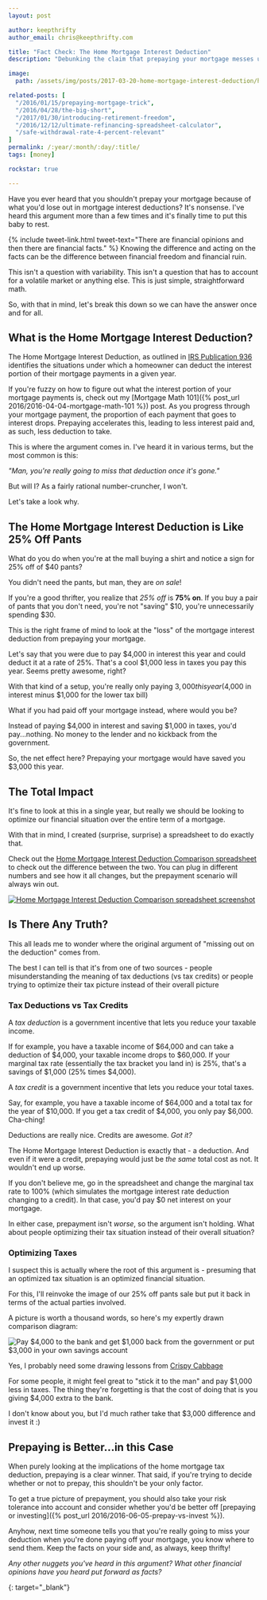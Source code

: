 ```yaml
---
layout: post

author: keepthrifty
author_email: chris@keepthrifty.com

title: "Fact Check: The Home Mortgage Interest Deduction"
description: "Debunking the claim that prepaying your mortgage messes up your taxes."

image:
  path: /assets/img/posts/2017-03-20-home-mortgage-interest-deduction/home-mortgage-interest-deduction.jpg

related-posts: [
  "/2016/01/15/prepaying-mortgage-trick",
  "/2016/04/28/the-big-short",
  "/2017/01/30/introducing-retirement-freedom",
  "/2016/12/12/ultimate-refinancing-spreadsheet-calculator",
  "/safe-withdrawal-rate-4-percent-relevant"
]
permalink: /:year/:month/:day/:title/
tags: [money]

rockstar: true

---
```


Have you ever heard that you shouldn't prepay your mortgage because of what you'd lose out in mortgage interest deductions? It's nonsense. I've heard this argument more than a few times and it's finally time to put this baby to rest.

{% include tweet-link.html tweet-text="There are financial opinions and then there are financial facts." %} Knowing the difference and acting on the facts can be the difference between financial freedom and financial ruin.

This isn't a question with variability. This isn't a question that has to account for a volatile market or anything else. This is just simple, straightforward math.

So, with that in mind, let's break this down so we can have the answer once and for all.

## What is the Home Mortgage Interest Deduction?

The Home Mortgage Interest Deduction, as outlined in [IRS Publication 936](https://www.irs.gov/publications/p936/ar02.html) identifies the situations under which a homeowner can deduct the interest portion of their mortgage payments in a given year.

If you're fuzzy on how to figure out what the interest portion of your mortgage payments is, check out my [Mortgage Math 101]({% post_url 2016/2016-04-04-mortgage-math-101 %}) post. As you progress through your mortgage payment, the proportion of each payment that goes to interest drops. Prepaying accelerates this, leading to less interest paid and, as such, less deduction to take.

This is where the argument comes in. I've heard it in various terms, but the most common is this:

_"Man, you're really going to miss that deduction once it's gone."_

But will I? As a fairly rational number-cruncher, I won't.

Let's take a look why.

## The Home Mortgage Interest Deduction is Like 25% Off Pants

What do you do when you're at the mall buying a shirt and notice a sign for 25% off of $40 pants?

You didn't need the pants, but man, they are _on sale_!

If you're a good thrifter, you realize that _25% off_ is __75% on__. If you buy a pair of pants that you don't need, you're not "saving" $10, you're unnecessarily spending $30.

This is the right frame of mind to look at the "loss" of the mortgage interest deduction from prepaying your mortgage.

Let's say that you were due to pay $4,000 in interest this year and could deduct it at a rate of 25%. That's a cool $1,000 less in taxes you pay this year. Seems pretty awesome, right?

With that kind of a setup, you're really only paying $3,000 this year ($4,000 in interest minus $1,000 for the lower tax bill)

What if you had paid off your mortgage instead, where would you be?

Instead of paying $4,000 in interest and saving $1,000 in taxes, you'd pay...nothing. No money to the lender and no kickback from the government.

So, the net effect here? Prepaying your mortgage would have saved you $3,000 this year.

## The Total Impact

It's fine to look at this in a single year, but really we should be looking to optimize our financial situation over the entire term of a mortgage.

With that in mind, I created (surprise, surprise) a spreadsheet to do exactly that.

Check out the [Home Mortgage Interest Deduction Comparison spreadsheet][spreadsheet-link] to check out the difference between the two. You can plug in different numbers and see how it all changes, but the prepayment scenario will always win out.

[![Home Mortgage Interest Deduction Comparison spreadsheet screenshot]({{site.url}}/assets/img/posts/2017-03-20-home-mortgage-interest-deduction/home-mortgage-interest-deduction-comparison-spreadsheet.jpg)][spreadsheet-link]

## Is There Any Truth?

This all leads me to wonder where the original argument of "missing out on the deduction" comes from.

The best I can tell is that it's from one of two sources - people misunderstanding the meaning of tax deductions (vs tax credits) or people trying to optimize their tax picture instead of their overall picture

### Tax Deductions vs Tax Credits

A _tax deduction_ is a government incentive that lets you reduce your taxable income.

If for example, you have a taxable income of $64,000 and can take a deduction of $4,000, your taxable income drops to $60,000. If your marginal tax rate (essentially the tax bracket you land in) is 25%, that's a savings of $1,000 (25% times $4,000).

A _tax credit_ is a government incentive that lets you reduce your total taxes.

Say, for example, you have a taxable income of $64,000 and a total tax for the year of $10,000. If you get a tax credit of $4,000, you only pay $6,000. Cha-ching!

Deductions are really nice. Credits are awesome. _Got it?_

The Home Mortgage Interest Deduction is exactly that - a deduction. And even if it were a credit, prepaying would just be _the same_ total cost as not. It wouldn't end up worse.

If you don't believe me, go in the spreadsheet and change the marginal tax rate to 100% (which simulates the mortgage interest rate deduction changing to a credit). In that case, you'd pay $0 net interest on your mortgage.

In either case, prepayment isn't _worse_, so the argument isn't holding. What about people optimizing their tax situation instead of their overall situation?

### Optimizing Taxes

I suspect this is actually where the root of this argument is - presuming that an optimized tax situation is an optimized financial situation.

For this, I'll reinvoke the image of our 25% off pants sale but put it back in terms of the actual parties involved.

A picture is worth a thousand words, so here's my expertly drawn comparison diagram:

![Pay $4,000 to the bank and get $1,000 back from the government or put $3,000 in your own savings account]({{site.url}}/assets/img/posts/2017-03-20-home-mortgage-interest-deduction/optimizing-taxes-vs-overall.jpg)

<div class="image-caption">Yes, I probably need some drawing lessons from <a href="http://www.crispycabbage.com" target="_blank">Crispy Cabbage</a></div>

For some people, it might feel great to "stick it to the man" and pay $1,000 less in taxes. The thing they're forgetting is that the cost of doing that is you giving $4,000 extra to the bank.

I don't know about you, but I'd much rather take that $3,000 difference and invest it :)

## Prepaying is Better...in this Case

When purely looking at the implications of the home mortgage tax deduction, prepaying is a clear winner. That said, if you're trying to decide whether or not to prepay, this shouldn't be your only factor.

To get a true picture of prepayment, you should also take your risk tolerance into account and consider whether you'd be better off [prepaying or investing]({% post_url 2016/2016-06-05-prepay-vs-invest %}).

Anyhow, next time someone tells you that you're really going to miss your deduction when you're done paying off your mortgage, you know where to send them. Keep the facts on your side and, as always, keep thrifty!

_Any other nuggets you've heard in this argument? What other financial opinions have you heard put forward as facts?_

[spreadsheet-link]: https://docs.google.com/spreadsheets/d/1TynEIv32oA5Y3aGBeQHTItw4dOI_DEtKvnwRL8z6V64/copy
{: target="_blank"}
